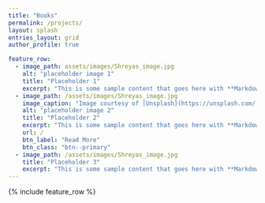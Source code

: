 ```yaml
---
title: "Books"
permalink: /projects/
layout: splash
entries_layout: grid
author_profile: true

feature_row:
  - image_path: assets/images/Shreyas_image.jpg
    alt: "placeholder image 1"
    title: "Placeholder 1"
    excerpt: "This is some sample content that goes here with **Markdown** formatting."
  - image_path: /assets/images/Shreyas_image.jpg
    image_caption: "Image courtesy of [Unsplash](https://unsplash.com/)"
    alt: "placeholder image 2"
    title: "Placeholder 2"
    excerpt: "This is some sample content that goes here with **Markdown** formatting."
    url: /
    btn_label: "Read More"
    btn_class: "btn--primary"
  - image_path: /assets/images/Shreyas_image.jpg
    title: "Placeholder 3"
    excerpt: "This is some sample content that goes here with **Markdown** formatting."
---
```


{% include feature_row %}
